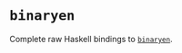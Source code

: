 # `binaryen`

Complete raw Haskell bindings to [`binaryen`](https://github.com/TerrorJack/binaryen/tree/689d63cbb0801e4ead9e27010cae9c062c2c10e9).
